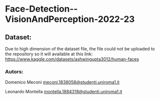 # Face-Detection--VisionAndPerception-2022-23

## Dataset:
Due to high dimension of the dataset file, the file could not be uploaded to the repository so it will available at this link: https://www.kaggle.com/datasets/ashwingupta3012/human-faces


### Autors:

Domenico Meconi
meconi.1838058@studenti.uniroma1.it

Leonardo Montella
montella.1884318@studenti.uniroma1.it




